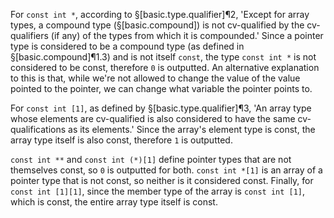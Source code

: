 For `const int *`, according to §[basic.type.qualifier]¶2, 'Except for array types, a compound type (§[basic.compound]) is not cv-qualified by the cv-qualifiers (if any) of the types from which it is compounded.' Since a pointer type is considered to be a compound type (as defined in §[basic.compound]¶1.3) and is not itself `const`, the type `const int *` is not considered to be const, therefore `0` is outputted. An alternative explanation to this is that, while we're not allowed to change the value of the value pointed to the pointer, we can change what variable the pointer points to.

For `const int [1]`, as defined by §[basic.type.qualifier]¶3, 'An array type whose elements are cv-qualified is also considered to have the same cv-qualifications as its elements.' Since the array's element type is const, the array type itself is also const, therefore `1` is outputted.

`const int **` and `const int (*)[1]` define pointer types that are not themselves const, so `0` is outputted for both. `const int *[1]` is an array of a pointer type that is not const, so neither is it considered const. Finally, for `const int [1][1]`, since the member type of the array is `const int [1]`, which is const, the entire array type itself is const.